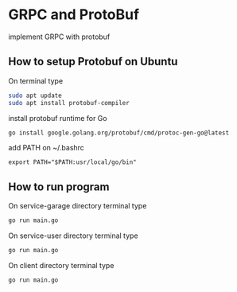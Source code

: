 # GRPC and ProtoBuf

implement GRPC with protobuf

## How to setup Protobuf on Ubuntu

On terminal type 

```sh
sudo apt update
sudo apt install protobuf-compiler
```

install protobuf runtime for Go

```sh
go install google.golang.org/protobuf/cmd/protoc-gen-go@latest
```

add PATH on ~/.bashrc

`export PATH="$PATH:usr/local/go/bin"`




## How to run program

On service-garage directory terminal type 
```sh
go run main.go
```

On service-user directory terminal type 
```sh
go run main.go
```

On client directory terminal type 
```sh
go run main.go
```



